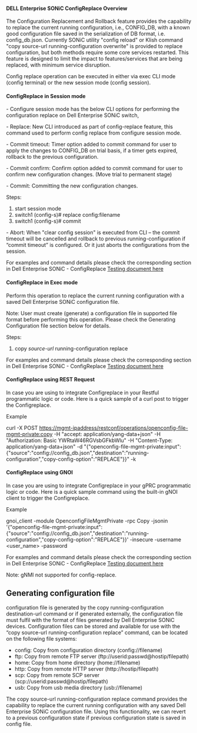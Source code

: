 #### DELL Enterprise SONiC ConfigReplace Overview

The Configuration Replacement and Rollback feature provides the capability to replace the current running configuration, i.e., CONFIG_DB, with a known good configuration file saved in the serialization of DB format, i.e. config_db.json. Currently SONiC utility "config reload" or Klish command "copy source-url running-configuration overwrite" is provided to replace configuration, but both methods require some core services restarted. This feature is designed to limit the impact to features/services that are being replaced, with minimum service disruption.

Config replace operation can be executed in either via exec CLI mode (config terminal) or the new session mode (config session). 

#### ConfigReplace in Session mode

 \-   Configure session mode has the below CLI options for performing the configuration replace on Dell Enterprise SONiC switch,

\-    Replace: New CLI introduced as part of config-replace feature, this command used to perform config replace from configure session mode.

\-    Commit timeout: Timer option added to commit command for user to apply the changes to CONFIG_DB on trial basis, if a timer gets expired, rollback to the previous configuration.

\-    Commit confirm: Confirm option added to commit command for user to confirm new configuration changes. (Move trial to permanent stage)

\-    Commit: Committing the new configuration changes.

Steps:

1. start session mode
2. switch1 (config-s)# replace config:filename 
3. switch1 (config-s)# commit

\-    Abort: When "clear config session" is executed from CLI – the commit timeout will be cancelled and rollback to previous running-configuration if “commit timeout” is configured. Or it just aborts the configurations from the session. 

For examples and command details please check the corresponding section in Dell Enterprise SONiC - ConfigReplace [Testing document here]()

#### ConfigReplace in Exec mode

 Perform this operation to replace the current running configuration with a saved Dell Enterprise SONiC configuration file.

Note: User must create (generate) a configuration file in supported file format before performing this operation. Please check the Generating Configuration file section below for details.

Steps:

1. copy *source-url* running-configuration replace

 For examples and command details please check the corresponding section in Dell Enterprise SONiC - ConfigReplace [Testing document here](https://github.com/sam6626/Sam-SONICChangeConfig/blob/main/Assests/ConfigReplace%20Prelauch%20test%20Sonic%204%201%20-%202.pdf)



#### ConfigReplace using REST Request

In case you are using to integrate Configreplace in your Restful programmatic logic or code. Here is a quick sample of a curl post to trigger the Configreplace. 

Example

curl -X POST [https://mgmt-ipaddress/restconf/operations/openconfig-file-mgmt-private:copy](https://100.104.18.88/restconf/operations/openconfig-file-mgmt-private:copy) -H "accept: application/yang-data+json" -H "Authorization: Basic YWRtaW46RGVsbGFkbWlu" -H "Content-Type: application/yang-data+json" -d "{\"openconfig-file-mgmt-private:input\":{\"source\":\"config://config_db.json\",\"destination\":\"running-configuration\",\"copy-config-option\":\"REPLACE\"}}" -k

#### ConfigReplace using GNOI

In case you are using to integrate Configreplace in your gPRC programmatic logic or code. Here is a quick sample command using the built-in gNOI client to trigger the Configreplace. 

Example

gnoi_client -module OpenconfigFileMgmtPrivate -rpc Copy -jsonin '{"openconfig-file-mgmt-private:input":{"source":"config://config_db.json","destination":"running-configuration","copy-config-option":"REPLACE"}}' -insecure -username <user_name> -password <passwd>

 For examples and command details please check the corresponding section in Dell Enterprise SONiC - ConfigReplace [Testing document here](https://github.com/sam6626/Sam-SONICChangeConfig/blob/main/Assests/ConfigReplace%20Prelauch%20test%20Sonic%204%201%20-%202.pdf)

Note: gNMI not supported for config-replace.

## Generating configuration file

configuration file is generated by the copy running-configuration destination-url command or if generated externally, the configuration file must fulfil with the format of files generated by Dell Enterprise SONiC devices. Configuration files can be stored and available for use with the “copy source-url running-configuration replace” command, can be located on the following file systems:
-	config:  Copy from configuration directory (config://filename)
-	ftp:     Copy from remote FTP server (ftp://userid:passwd@hostip/filepath)
-	home:    Copy from home directory (home://filename)
-	http:    Copy from remote HTTP server (http://hostip/filepath)
-	scp:     Copy from remote SCP server (scp://userid:passwd@hostip/filepath)
-	usb:     Copy from usb media directory (usb://filename)

The copy source-url running-configuration replace command provides the capability to replace the current running configuration with any saved Dell Enterprise SONiC configuration file. Using this functionality, we can revert to a previous configuration state if previous configuration state is saved in config file.



